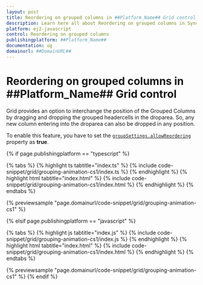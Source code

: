 ```yaml
---
layout: post
title: Reordering on grouped columns in ##Platform_Name## Grid control | Syncfusion
description: Learn here all about Reordering on grouped columns in Syncfusion ##Platform_Name## Grid control of Syncfusion Essential JS 2 and more.
platform: ej2-javascript
control: Reordering on grouped columns 
publishingplatform: ##Platform_Name##
documentation: ug
domainurl: ##DomainURL##
---
```


# Reordering on grouped columns in ##Platform_Name## Grid control

Grid provides an option to interchange the position of the Grouped Columns by dragging and dropping the grouped headercells in the droparea. So, any new column entering into the droparea can also be dropped in any position.

To enable this feature, you have to set the [`groupSettings.allowReordering`](../../api/grid/groupSettings/#allowReordering) property as **true**.

{% if page.publishingplatform == "typescript" %}

 {% tabs %}
{% highlight ts tabtitle="index.ts" %}
{% include code-snippet/grid/grouping-animation-cs1/index.ts %}
{% endhighlight %}
{% highlight html tabtitle="index.html" %}
{% include code-snippet/grid/grouping-animation-cs1/index.html %}
{% endhighlight %}
{% endtabs %}
        
{% previewsample "page.domainurl/code-snippet/grid/grouping-animation-cs1" %}

{% elsif page.publishingplatform == "javascript" %}

{% tabs %}
{% highlight js tabtitle="index.js" %}
{% include code-snippet/grid/grouping-animation-cs1/index.js %}
{% endhighlight %}
{% highlight html tabtitle="index.html" %}
{% include code-snippet/grid/grouping-animation-cs1/index.html %}
{% endhighlight %}
{% endtabs %}

{% previewsample "page.domainurl/code-snippet/grid/grouping-animation-cs1" %}
{% endif %}